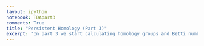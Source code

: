 ```yaml
---
layout: ipython
notebook: TDApart3
comments: True
title: "Persistent Homology (Part 3)"
excerpt: "In part 3 we start calculating homology groups and Betti numbers of simplicial complexes."
---
```

